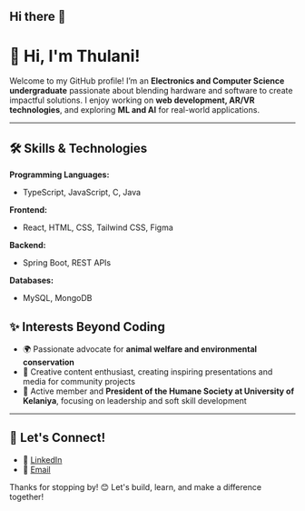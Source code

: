 ## Hi there 👋

# 👋 Hi, I'm Thulani!  

Welcome to my GitHub profile! I’m an **Electronics and Computer Science undergraduate** passionate about blending hardware and software to create impactful solutions. I enjoy working on **web development, AR/VR technologies**, and exploring **ML and AI** for real-world applications.

---
<!--
## 🚀 What I'm Up To
- 🔍 Currently learning **Machine Learning** and **Full-Stack Development**
- 🧪 Exploring research projects that combine **AR/VR**, **Machine Learning**, and **Full-Stack Development**
- 💻 Building an interactive portfolio website using **React, TypeScript, Spring Boot, and Figma**

---
-->

## 🛠️ Skills & Technologies
**Programming Languages:**  
- TypeScript, JavaScript, C, Java

**Frontend:**  
- React, HTML, CSS, Tailwind CSS, Figma

**Backend:**  
- Spring Boot, REST APIs

**Databases:**  
- MySQL, MongoDB

<!--
**Others:**  
- Git, Docker, Microcontrollers (PIC, Arduino), Proteus, MikroC

---


## 🌱 My Goals for 2025
- 🎓 Graduate with outstanding academic achievements
- 🔧 Build impactful projects in **AR/VR and full-stack development**
- 📚 Publish research related to **greenhouse solar technology** and **smart systems**

---
-->

## ✨ Interests Beyond Coding
- 🌍 Passionate advocate for **animal welfare and environmental conservation**
- 🎨 Creative content enthusiast, creating inspiring presentations and media for community projects
- 🚀 Active member and **President of the Humane Society at University of Kelaniya**, focusing on leadership and soft skill development

---

## 🔗 Let's Connect!
- 💼 [LinkedIn]([https://linkedin.com/in/your-profile](https://www.linkedin.com/in/thulani-magedara-99868724b?utm_source=share&utm_campaign=share_via&utm_content=profile&utm_medium=android_app))   
- 📧 [Email](thulanimagedara@gmail.com)  

Thanks for stopping by! 😊 Let's build, learn, and make a difference together!

<!--
**ttmagedara2001/ttmagedara2001** is a ✨ _special_ ✨ repository because its `README.md` (this file) appears on your GitHub profile.

Here are some ideas to get you started:

- 🔭 I’m currently working on ...
- 🌱 I’m currently learning ...
- 👯 I’m looking to collaborate on ...
- 🤔 I’m looking for help with ...
- 💬 Ask me about ...
- 📫 How to reach me: ...
- 😄 Pronouns: ...
- ⚡ Fun fact: ...
-->
